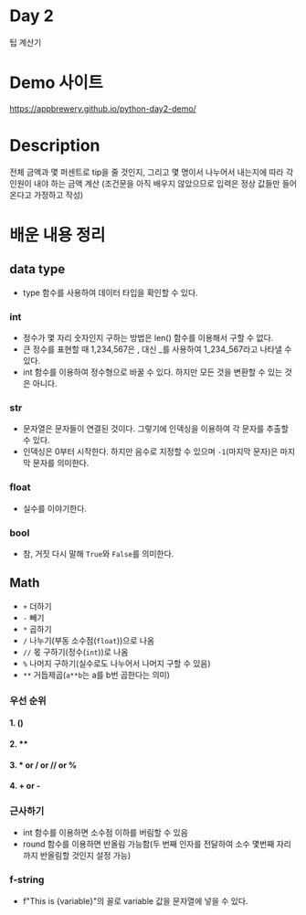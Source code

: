# Day 2
팁 계산기

# Demo 사이트
https://appbrewery.github.io/python-day2-demo/

# Description
전체 금액과 몇 퍼센트로 tip을 줄 것인지, 그리고 몇 명이서 나누어서 내는지에 따라 각 인원이 내야 하는 금액 계산
(조건문을 아직 배우지 않았으므로 입력은 정상 값들만 들어온다고 가정하고 작성)

# 배운 내용 정리
## data type
- type 함수를 사용하여 데이터 타입을 확인할 수 있다.
### int
- 정수가 몇 자리 숫자인지 구하는 방법은 len() 함수를 이용해서 구할 수 없다.
- 큰 정수를 표현할 때 1,234,567은 , 대신 _를 사용하여 1_234_567라고 나타낼 수 있다.
- int 함수를 이용하여 정수형으로 바꿀 수 있다. 하지만 모든 것을 변환할 수 있는 것은 아니다.

### str
- 문자열은 문자들이 연결된 것이다. 그렇기에 인덱싱을 이용하여 각 문자를 추출할 수 있다. 
- 인덱싱은 0부터 시작한다. 하지만 음수로 지정할 수 있으며 `-1`(마지막 문자)은 마지막 문자를 의미한다.

### float
- 실수를 이야기한다.

### bool
- 참, 거짓 다시 말해 `True`와 `False`를 의미한다.

## Math
- `+` 더하기
- `-` 빼기
- `*` 곱하기
- `/` 나누기(부동 소수점(`float`))으로 나옴
- `//` 몫 구하기(정수(`int`))로 나옴
- `%` 나머지 구하기(실수로도 나누어서 나머지 구할 수 있음)
- `**` 거듭제곱(`a**b`는 a를 b번 곱한다는 의미)

### 우선 순위
#### 1. ()
#### 2. **
#### 3. * or / or // or %
#### 4. + or -

### 근사하기
- int 함수를 이용하면 소수점 이하를 버림할 수 있음
- round 함수를 이용하면 반올림 가능함(두 번째 인자를 전달하여 소수 몇번째 자리까지 반올림할 것인지 설정 가능)

### f-string
- f"This is {variable}"의 꼴로 variable 값을 문자열에 넣을 수 있다.
